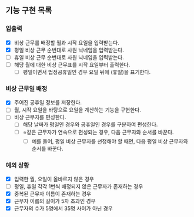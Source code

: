 
## 기능 구현 목록

### 입출력
- [x] 비상 근무를 배정할 월과 시작 요일을 입력받는다.
- [x] 평일 비상 근무 순번대로 사원 닉네임을 입력받는다.
- [ ] 휴일 비상 근무 순번대로 사원 닉네임을 입력받는다.
- [ ] 해당 월에 대한 비상 근무표를 시작 요일부터 출력한다.
  - [ ] 평일이면서 법정공휴일인 경우 요일 뒤에 (휴일)을 표기한다.

### 비상 근무일 배정
- [x] 주어진 공휴일 정보를 저장한다.
- [ ] 월, 시작 요일을 바탕으로 요일을 계산하는 기능을 구현한다.
- [ ] 비상 근무자를 편성한다.
  - [ ] 해당 날짜가 평일인 경우와 공휴일인 경우를 구분하여 편성한다.
  - [ ] ⭐️같은 근무자가 연속으로 편성되는 경우, 다음 근무자와 순서를 바꾼다.
    - [ ] 예를 들어, 평일 비상 근무자를 선정해야 할 때면, 다음 평일 비상 근무자와 순서를 바꾼다.

### 예외 상황
- [x] 입력한 월, 요일이 올바르지 않은 경우
- [ ] 평일, 휴일 각각 1번씩 배정되지 않은 근무자가 존재하는 경우
- [x] 중복된 근무자 이름이 존재하는 경우
- [x] 근무자 이름의 길이가 5자 초과인 경우
- [x] 근무자의 수가 5명에서 35명 사이가 아닌 경우

